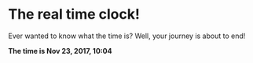 # The real time clock!

Ever wanted to know what the time is? Well, your journey is about to end!

**The time is Nov 23, 2017, 10:04**